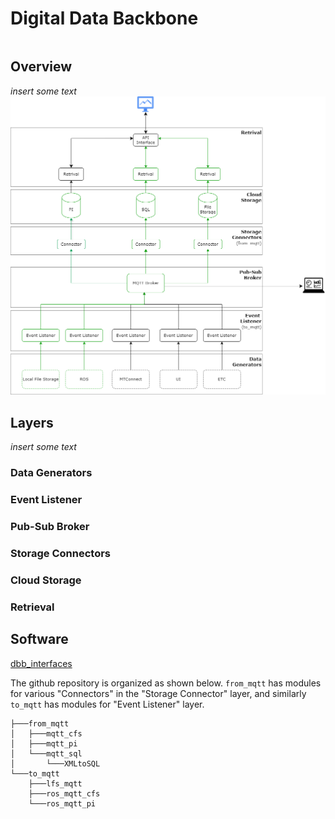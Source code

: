 # Digital Data Backbone

```{contents}
```
## Overview

*insert some text*
![ddb](files/DBB_color.drawio.png)

## Layers

*insert some text*

### Data Generators

### Event Listener

### Pub-Sub Broker

### Storage Connectors

### Cloud Storage

### Retrieval


## Software

<a href="https://github.com/cmu-mfi/dbb_interfaces.git" class="inline-button"><i class="fab fa-github"></i>dbb_interfaces</a>

The github repository is organized as shown below. `from_mqtt` has modules for various "Connectors" in the "Storage Connector" layer, and similarly `to_mqtt` has modules for "Event Listener" layer.


```
├───from_mqtt
│   ├───mqtt_cfs
│   ├───mqtt_pi
│   └───mqtt_sql
│       └───XMLtoSQL
└───to_mqtt
    ├───lfs_mqtt
    ├───ros_mqtt_cfs
    └───ros_mqtt_pi
```
